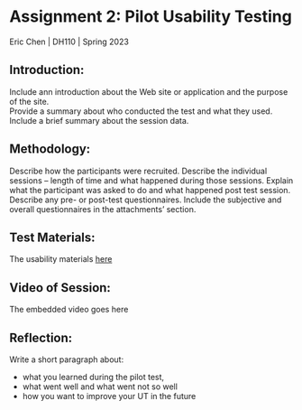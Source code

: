 # **Assignment 2: Pilot Usability Testing**
Eric Chen | DH110 | Spring 2023

## **Introduction:**
Include ann introduction about the Web site or application and the purpose of the site.  
Provide a summary about who conducted the test and what they used. Include a brief summary about the session data.

## **Methodology:**
Describe how the participants were recruited. Describe the individual sessions – length of time and what happened during those sessions. Explain what the participant was asked to do and what happened post test session. Describe any pre- or post-test questionnaires. Include the subjective and overall questionnaires in the attachments’ section.

## **Test Materials:**
The usability materials [here](https://forms.gle/your-url-here)

## **Video of Session:**
The embedded video goes here

## **Reflection:**
Write a short paragraph about:
- what you learned during the pilot test, 
- what went well and what went not so well 
- how you want to improve your UT in the future

